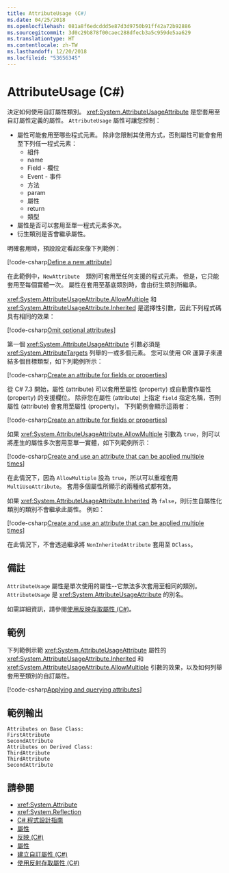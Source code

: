 ```yaml
---
title: AttributeUsage (C#)
ms.date: 04/25/2018
ms.openlocfilehash: 081a8f6edcddd5e87d3d9750b91ff42a72b92886
ms.sourcegitcommit: 3d0c29b878f00caec288dfecb3a5c959de5aa629
ms.translationtype: HT
ms.contentlocale: zh-TW
ms.lasthandoff: 12/20/2018
ms.locfileid: "53656345"
---
```

# <a name="attributeusage-c"></a>AttributeUsage (C#)

決定如何使用自訂屬性類別。 <xref:System.AttributeUsageAttribute> 是您套用至自訂屬性定義的屬性。 `AttributeUsage` 屬性可讓您控制：

- 屬性可能套用至哪些程式元素。 除非您限制其使用方式，否則屬性可能會套用至下列任一程式元素：
  - 組件
  - name
  - Field - 欄位
  - Event - 事件
  - 方法
  - param
  - 屬性
  - return
  - 類型
- 屬性是否可以套用至單一程式元素多次。
- 衍生類別是否會繼承屬性。

明確套用時，預設設定看起來像下列範例：

[!code-csharp[Define a new attribute](../../../../../samples/snippets/csharp/attributes/NewAttribute.cs#1)]

在此範例中，`NewAttribute`　類別可套用至任何支援的程式元素。 但是，它只能套用至每個實體一次。 屬性在套用至基底類別時，會由衍生類別所繼承。

<xref:System.AttributeUsageAttribute.AllowMultiple> 和 <xref:System.AttributeUsageAttribute.Inherited> 是選擇性引數，因此下列程式碼具有相同的效果：

[!code-csharp[Omit optional attributes](../../../../../samples/snippets/csharp/attributes/NewAttribute.cs#2)]

第一個 <xref:System.AttributeUsageAttribute> 引數必須是 <xref:System.AttributeTargets> 列舉的一或多個元素。 您可以使用 OR 運算子來連結多個目標類型，如下列範例所示：

[!code-csharp[Create an attribute for fields or properties](../../../../../samples/snippets/csharp/attributes/NewPropertyOrFieldAttribute.cs#1)]

從 C# 7.3 開始，屬性 (attribute) 可以套用至屬性 (property) 或自動實作屬性 (property) 的支援欄位。 除非您在屬性 (attribute) 上指定 `field` 指定名稱，否則屬性 (attribute) 會套用至屬性 (property)。 下列範例會顯示這兩者：

[!code-csharp[Create an attribute for fields or properties](../../../../../samples/snippets/csharp/attributes/NewPropertyOrFieldAttribute.cs#2)]

如果 <xref:System.AttributeUsageAttribute.AllowMultiple> 引數為 `true`，則可以將產生的屬性多次套用至單一實體，如下列範例所示：

[!code-csharp[Create and use an attribute that can be applied multiple times](../../../../../samples/snippets/csharp/attributes/MultiUseAttribute.cs#1)]

在此情況下，因為 `AllowMultiple` 設為 `true`，所以可以重複套用 `MultiUseAttribute`。 套用多個屬性所顯示的兩種格式都有效。

如果 <xref:System.AttributeUsageAttribute.Inherited> 為 `false`，則衍生自屬性化類別的類別不會繼承此屬性。 例如：

[!code-csharp[Create and use an attribute that can be applied multiple times](../../../../../samples/snippets/csharp/attributes/NonInheritedAttribute.cs#1)]

在此情況下，不會透過繼承將 `NonInheritedAttribute` 套用至 `DClass`。

## <a name="remarks"></a>備註

`AttributeUsage` 屬性是單次使用的屬性--它無法多次套用至相同的類別。 `AttributeUsage` 是 <xref:System.AttributeUsageAttribute> 的別名。

如需詳細資訊，請參閱[使用反映存取屬性 (C#)](accessing-attributes-by-using-reflection.md)。

## <a name="example"></a>範例

下列範例示範 <xref:System.AttributeUsageAttribute> 屬性的 <xref:System.AttributeUsageAttribute.Inherited> 和 <xref:System.AttributeUsageAttribute.AllowMultiple> 引數的效果，以及如何列舉套用至類別的自訂屬性。

[!code-csharp[Applying and querying attributes](../../../../../samples/snippets/csharp/attributes/Program.cs#1)]

## <a name="sample-output"></a>範例輸出

```text
Attributes on Base Class:
FirstAttribute
SecondAttribute
Attributes on Derived Class:
ThirdAttribute
ThirdAttribute
SecondAttribute
```

## <a name="see-also"></a>請參閱

- <xref:System.Attribute>  
- <xref:System.Reflection>  
- [C# 程式設計指南](../..//index.md)  
- [屬性](../../../..//standard/attributes/index.md)  
- [反映 (C#)](../reflection.md)  
- [屬性](index.md)  
- [建立自訂屬性 (C#)](creating-custom-attributes.md)  
- [使用反射存取屬性 (C#)](accessing-attributes-by-using-reflection.md)
